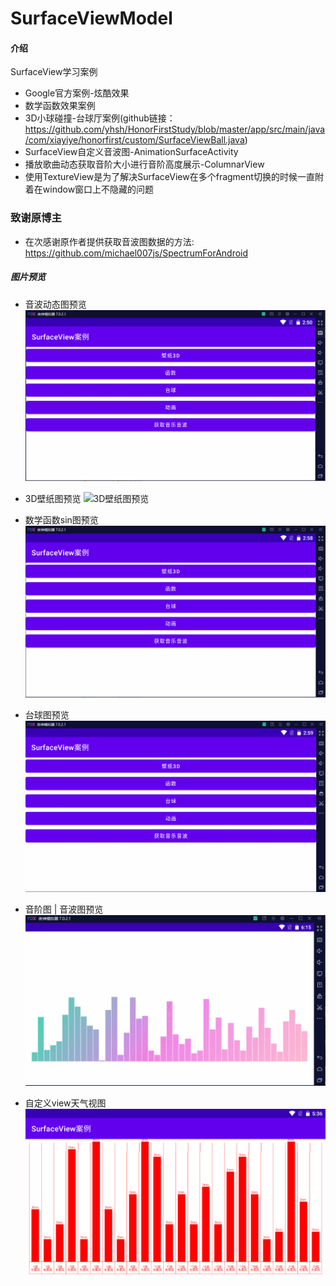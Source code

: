 # SurfaceViewModel

#### 介绍
SurfaceView学习案例

- Google官方案例-炫酷效果
- 数学函数效果案例
- 3D小球碰撞-台球厅案例(github链接：https://github.com/yhsh/HonorFirstStudy/blob/master/app/src/main/java/com/xiayiye/honorfirst/custom/SurfaceViewBall.java)
- SurfaceView自定义音波图-AnimationSurfaceActivity
- 播放歌曲动态获取音阶大小进行音阶高度展示-ColumnarView
- 使用TextureView是为了解决SurfaceView在多个fragment切换的时候一直附着在window窗口上不隐藏的问题
### 致谢原博主
- 在次感谢原作者提供获取音波图数据的方法: https://github.com/michael007js/SpectrumForAndroid

##### 图片预览
- 音波动态图预览
![音波动态图预览](https://raw.githubusercontent.com/yhsh/SurfaceViewModel/master/pic/GIF%202022-7-16%2014-50-55.gif)

- 3D壁纸图预览
![3D壁纸图预览](https://raw.githubusercontent.com/yhsh/SurfaceViewModel/master/pic/1.gif)

- 数学函数sin图预览
![数学函数sin图预览](https://raw.githubusercontent.com/yhsh/SurfaceViewModel/master/pic/2.gif)

- 台球图预览
![台球图预览](https://raw.githubusercontent.com/yhsh/SurfaceViewModel/master/pic/3.gif)

- 音阶图 | 音波图预览
![音阶图 | 音波图预览](https://raw.githubusercontent.com/yhsh/SurfaceViewModel/master/pic/4.gif)

- 自定义view天气视图
![自定义view天气视图](https://raw.githubusercontent.com/yhsh/SurfaceViewModel/master/pic/5.png)
